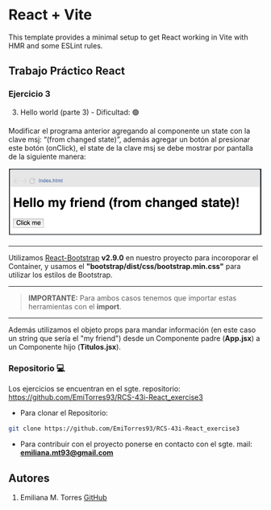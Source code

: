 # React + Vite

This template provides a minimal setup to get React working in Vite with HMR and some ESLint rules.

## Trabajo Práctico React

### Ejercicio 3

3. Hello world (parte 3) - Dificultad: 🟢

Modificar el programa anterior agregando al componente un state con la clave msj: “(from changed state)”, además agregar un botón al presionar este botón (onClick), el state de la clave msj se debe mostrar por pantalla de la siguiente manera:

![Alt text](image.png)

---

Utilizamos [React-Bootstrap](https://react-bootstrap.netlify.app/) **v2.9.0** en nuestro proyecto para incoroporar el Container, y usamos el **"bootstrap/dist/css/bootstrap.min.css"** para utilizar los estilos de Bootstrap.

---

> **IMPORTANTE:** Para ambos casos tenemos que importar estas herramientas con el **import**.

---

Además utilizamos el objeto props para mandar información (en este caso un string que sería el "my friend") desde un Componente padre (**App.jsx**) a un Componente hijo (**Titulos.jsx**).

### Repositorio 💻

Los ejercicios se encuentran en el sgte. repositorio:
https://github.com/EmiTorres93/RCS-43i-React_exercise3

- Para clonar el Repositorio:

```bash
git clone https://github.com/EmiTorres93/RCS-43i-React_exercise3
```

- Para contribuir con el proyecto ponerse en contacto con el sgte. mail: **emiliana.mt93@gmail.com**

## Autores

1. Emiliana M. Torres [GitHub](https://github.com/EmiTorres93)
